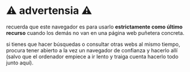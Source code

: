 # ⚠️ advertensia ⚠️

recuerda que este navegador es para usarlo __estrictamente como último recurso__ cuando los demás no van en una página web puñetera concreta.

si tienes que hacer búsquedas o consultar otras webs al mismo tiempo, procura tener abierto a la vez un navegador de confianza y hacerlo allí (salvo que el ordenador empiece a ir lento y traiga cuenta hacerlo todo junto aquí). 
